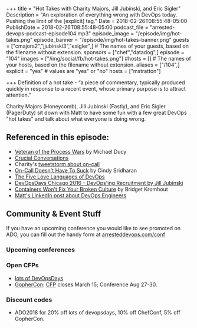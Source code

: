 +++
title = "Hot Takes with Charity Majors, Jill Jubinski, and Eric Sigler"
Description = "An exploration of everything wrong with DevOps today. Pushing the limit of the [explicit] tag."
Date = 2018-02-26T08:55:48-05:00
PublishDate = 2018-02-26T08:55:48-05:00
podcast_file = "arrested-devops-podcast-episode104.mp3"
episode_image = "/episode/img/hot-takes.png"
episode_banner = "/episode/img/hot-takes-banner.png"
guests = ["cmajors2","jjubinski3","esigler",] # The names of your guests, based on the filename without extension.
sponsors = ["chef","datadog",]
episode = "104"
images = ["/img/social/fb/hot-takes.png"]
#hosts = [] # The names of your hosts, based on the filename without extension.
aliases = ["/104",]
explicit = "yes" # values are "yes" or "no"
hosts = ["mstratton"]

+++
Definition of a hot take - “a piece of commentary, typically produced quickly in response to a recent event, whose primary purpose is to attract attention.”

Charity Majors (Honeycomb), Jill Jubinski (Fastly), and Eric Sigler (PagerDuty) sit down with Matt to have some fun with a few great DevOps "hot takes" and talk about what everyone is doing wrong.


## Referenced in this episode:

- [Veteran of the Process Wars](https://goatcan.do/2014/09/13/veteran-of-the-process-wars/) by Michael Ducy
- [Crucial Conversations](https://www.vitalsmarts.com/crucial-conversations-training/)
- Charity's [tweetstorm about on-call](https://twitter.com/mipsytipsy/status/962151928741285888)
- [On-Call Doesn't Have To Suck](https://medium.com/@copyconstruct/on-call-b0bd8c5ea4e0) by Cindy Sridharan
- [The Five Love Languages of DevOps](https://medium.com/@mattstratton/the-five-love-languages-of-devops-77606263c910)
- [DevOpsDays Chicago 2016 - DevOps'ing Recruitment by Jill Jubinski](https://www.youtube.com/watch?v=chu4bPxUW6c)
- [Containers Won't Fix Your Broken Culture](https://queue.acm.org/detail.cfm?id=3185224) by Bridget Kromhout
- [Matt's LinkedIn post about DevOps Engineers](https://www.linkedin.com/feed/update/urn:li:activity:6364933552445882368/)


## Community & Event Stuff

If you have an upcoming conference you would like to see promoted on ADO, you can fill out the handy form at [arresteddevops.com/conf](https://arresteddevops.com/conf)

### Upcoming conferences

### Open CFPs

- [lots of DevOpsDays](https://devopsdays.org/speaking)
- [GopherCon](https://www.gophercon.com/): [CFP](https://www.papercall.io/gophercon2018) closes March 15; Conference Aug 27-30.

### Discount codes
- ADO2018 for 20% off lots of devopsdays, 10% off ChefConf, 5% off GopherCon.

